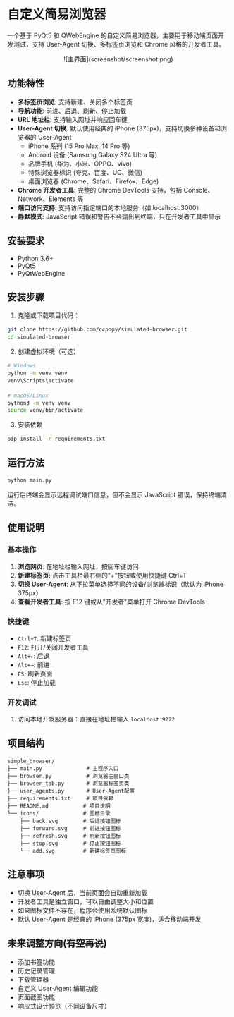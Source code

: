 # 自定义简易浏览器

一个基于 PyQt5 和 QWebEngine 的自定义简易浏览器，主要用于移动端页面开发测试，支持 User-Agent 切换、多标签页浏览和 Chrome 风格的开发者工具。

<p align="center">
![主界面](screenshot/screenshot.png)
</p>

## 功能特性

- **多标签页浏览**: 支持新建、关闭多个标签页
- **导航功能**: 前进、后退、刷新、停止加载
- **URL 地址栏**: 支持输入网址并响应回车键
- **User-Agent 切换**: 默认使用经典的 iPhone (375px)，支持切换多种设备和浏览器的 User-Agent
  - iPhone 系列 (15 Pro Max, 14 Pro 等)
  - Android 设备 (Samsung Galaxy S24 Ultra 等)
  - 品牌手机 (华为、小米、OPPO、vivo)
  - 特殊浏览器标识 (夸克、百度、UC、微信)
  - 桌面浏览器 (Chrome、Safari、Firefox、Edge)
- **Chrome 开发者工具**: 完整的 Chrome DevTools 支持，包括 Console、Network、Elements 等
- **端口访问支持**: 支持访问指定端口的本地服务（如 localhost:3000）
- **静默模式**: JavaScript 错误和警告不会输出到终端，只在开发者工具中显示

## 安装要求

- Python 3.6+
- PyQt5
- PyQtWebEngine

## 安装步骤

1. 克隆或下载项目代码：

```bash
git clone https://github.com/ccpopy/simulated-browser.git
cd simulated-browser
```

2. 创建虚拟环境（可选）

```bash
# Windows
python -m venv venv
venv\Scripts\activate

# macOS/Linux
python3 -m venv venv
source venv/bin/activate
```

3. 安装依赖

```bash
pip install -r requirements.txt
```

## 运行方法

```bash
python main.py
```

运行后终端会显示远程调试端口信息，但不会显示 JavaScript 错误，保持终端清洁。

## 使用说明

### 基本操作

1. **浏览网页**: 在地址栏输入网址，按回车键访问
2. **新建标签页**: 点击工具栏最右侧的"+"按钮或使用快捷键 Ctrl+T
3. **切换 User-Agent**: 从下拉菜单选择不同的设备/浏览器标识（默认为 iPhone 375px）
4. **查看开发者工具**: 按 F12 键或从"开发者"菜单打开 Chrome DevTools

### 快捷键

- `Ctrl+T`: 新建标签页
- `F12`: 打开/关闭开发者工具
- `Alt+←`: 后退
- `Alt+→`: 前进
- `F5`: 刷新页面
- `Esc`: 停止加载

### 开发调试

1. 访问本地开发服务器：直接在地址栏输入 `localhost:9222`

## 项目结构

```
simple_browser/
├── main.py              # 主程序入口
├── browser.py           # 浏览器主窗口类
├── browser_tab.py       # 浏览器标签页类
├── user_agents.py       # User-Agent配置
├── requirements.txt     # 项目依赖
├── README.md           # 项目说明
└── icons/              # 图标目录
    ├── back.svg        # 后退按钮图标
    ├── forward.svg     # 前进按钮图标
    ├── refresh.svg     # 刷新按钮图标
    ├── stop.svg        # 停止按钮图标
    └── add.svg         # 新建标签页图标
```

## 注意事项

- 切换 User-Agent 后，当前页面会自动重新加载
- 开发者工具是独立窗口，可以自由调整大小和位置
- 如果图标文件不存在，程序会使用系统默认图标
- 默认 User-Agent 是经典的 iPhone (375px 宽度)，适合移动端开发

## 未来调整方向(~~有空再说~~)

- 添加书签功能
- 历史记录管理
- 下载管理器
- 自定义 User-Agent 编辑功能
- 页面截图功能
- 响应式设计预览（不同设备尺寸）
